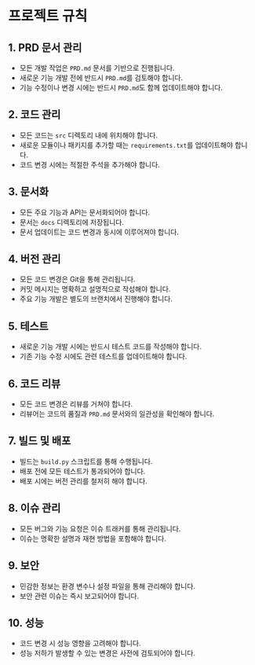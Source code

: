 # 프로젝트 규칙

## 1. PRD 문서 관리
- 모든 개발 작업은 `PRD.md` 문서를 기반으로 진행됩니다.
- 새로운 기능 개발 전에 반드시 `PRD.md`를 검토해야 합니다.
- 기능 수정이나 변경 시에는 반드시 `PRD.md`도 함께 업데이트해야 합니다.

## 2. 코드 관리
- 모든 코드는 `src` 디렉토리 내에 위치해야 합니다.
- 새로운 모듈이나 패키지를 추가할 때는 `requirements.txt`를 업데이트해야 합니다.
- 코드 변경 시에는 적절한 주석을 추가해야 합니다.

## 3. 문서화
- 모든 주요 기능과 API는 문서화되어야 합니다.
- 문서는 `docs` 디렉토리에 저장됩니다.
- 문서 업데이트는 코드 변경과 동시에 이루어져야 합니다.

## 4. 버전 관리
- 모든 코드 변경은 Git을 통해 관리됩니다.
- 커밋 메시지는 명확하고 설명적으로 작성해야 합니다.
- 주요 기능 개발은 별도의 브랜치에서 진행해야 합니다.

## 5. 테스트
- 새로운 기능 개발 시에는 반드시 테스트 코드를 작성해야 합니다.
- 기존 기능 수정 시에도 관련 테스트를 업데이트해야 합니다.

## 6. 코드 리뷰
- 모든 코드 변경은 리뷰를 거쳐야 합니다.
- 리뷰어는 코드의 품질과 `PRD.md` 문서와의 일관성을 확인해야 합니다.

## 7. 빌드 및 배포
- 빌드는 `build.py` 스크립트를 통해 수행됩니다.
- 배포 전에 모든 테스트가 통과되어야 합니다.
- 배포 시에는 버전 관리를 철저히 해야 합니다.

## 8. 이슈 관리
- 모든 버그와 기능 요청은 이슈 트래커를 통해 관리됩니다.
- 이슈는 명확한 설명과 재현 방법을 포함해야 합니다.

## 9. 보안
- 민감한 정보는 환경 변수나 설정 파일을 통해 관리해야 합니다.
- 보안 관련 이슈는 즉시 보고되어야 합니다.

## 10. 성능
- 코드 변경 시 성능 영향을 고려해야 합니다.
- 성능 저하가 발생할 수 있는 변경은 사전에 검토되어야 합니다. 
